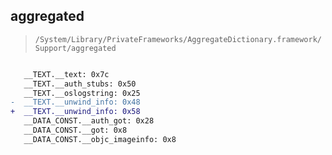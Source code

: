## aggregated

> `/System/Library/PrivateFrameworks/AggregateDictionary.framework/Support/aggregated`

```diff

   __TEXT.__text: 0x7c
   __TEXT.__auth_stubs: 0x50
   __TEXT.__oslogstring: 0x25
-  __TEXT.__unwind_info: 0x48
+  __TEXT.__unwind_info: 0x58
   __DATA_CONST.__auth_got: 0x28
   __DATA_CONST.__got: 0x8
   __DATA_CONST.__objc_imageinfo: 0x8

```
